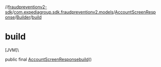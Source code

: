 //[fraudpreventionv2-sdk](../../../../index.md)/[com.expediagroup.sdk.fraudpreventionv2.models](../../index.md)/[AccountScreenResponse](../index.md)/[Builder](index.md)/[build](build.md)

# build

[JVM]\

public final [AccountScreenResponse](../index.md)[build](build.md)()
